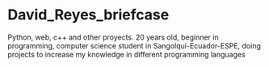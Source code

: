 # David_Reyes_briefcase
Python, web, c++ and other proyects.
20 years old, beginner in programming, computer science student in Sangolquí-Ecuador-ESPE, doing projects to increase my knowledge in different programming languages
